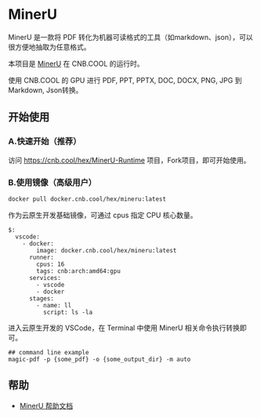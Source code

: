 # MinerU
MinerU 是一款将 PDF 转化为机器可读格式的工具（如markdown、json），可以很方便地抽取为任意格式。 

本项目是 [MinerU](https://github.com/opendatalab/MinerU/) 在 CNB.COOL 的运行时。

使用 CNB.COOL 的 GPU 进行 PDF, PPT, PPTX, DOC, DOCX, PNG, JPG 到 Markdown, Json转换。

## 开始使用

### A.快速开始（推荐）

访问 https://cnb.cool/hex/MinerU-Runtime 项目，Fork项目，即可开始使用。

### B.使用镜像（高级用户）

```bash
docker pull docker.cnb.cool/hex/mineru:latest
```
作为云原生开发基础镜像，可通过 cpus 指定 CPU 核心数量。
```
$:
  vscode:
    - docker:
        image: docker.cnb.cool/hex/mineru:latest
      runner:
        cpus: 16
        tags: cnb:arch:amd64:gpu
      services:
        - vscode
        - docker
      stages:
        - name: ll
          script: ls -la
```
进入云原生开发的 VSCode，在 Terminal 中使用 MinerU 相关命令执行转换即可。
```
## command line example
magic-pdf -p {some_pdf} -o {some_output_dir} -m auto
```

## 帮助
- [MinerU 帮助文档](https://github.com/opendatalab/MinerU/blob/master/README_zh-CN.md)